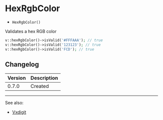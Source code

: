 # HexRgbColor

- `HexRgbColor()`

Validates a hex RGB color

```php
v::hexRgbColor()->isValid('#FFFAAA'); // true
v::hexRgbColor()->isValid('123123'); // true
v::hexRgbColor()->isValid('FCD'); // true
```

## Changelog

Version | Description
--------|-------------
  0.7.0 | Created

***
See also:

- [Vxdigit](Vxdigit.md)
